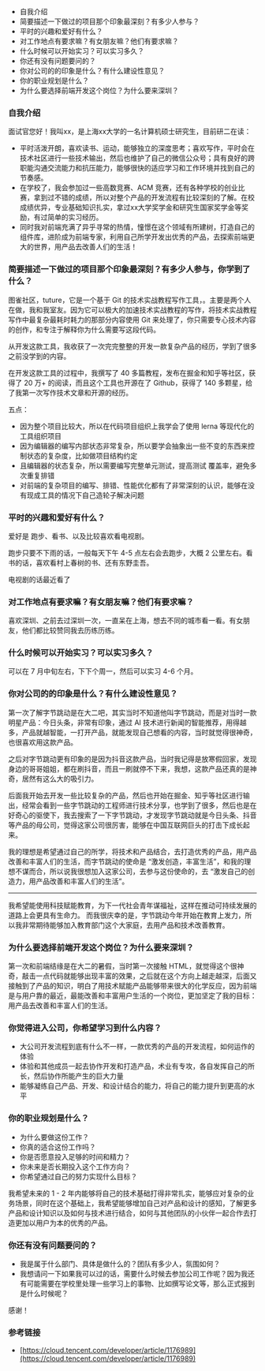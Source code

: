 - 自我介绍
- 简要描述一下做过的项目那个印象最深刻？有多少人参与？
- 平时的兴趣和爱好有什么？
- 对工作地点有要求嘛？有女朋友嘛？他们有要求嘛？
- 什么时候可以开始实习？可以实习多久？
- 你还有没有问题要问的？
- 你对公司的的印象是什么？有什么建设性意见？
- 你的职业规划是什么？
- 为什么要选择前端开发这个岗位？为什么要来深圳？



### 自我介绍


面试官您好！我叫xx，是上海xx大学的一名计算机硕士研究生，目前研二在读：


- 平时活泼开朗，喜欢读书、运动，能够独立的深度思考；喜欢写作，平时会在技术社区进行一些技术输出，然后也维护了自己的微信公众号；具有良好的跨职能沟通交流能力和抗压能力，能够很快的适应学习和工作环境并找到自己的节奏感。
- 在学校了，我会参加过一些高数竞赛、ACM 竞赛，还有各种学校的创业比赛，拿到过不错的成绩，所以对整个产品的开发流程有比较深刻的了解。在校成绩优异，专业基础知识扎实，拿过xx大学奖学金和研究生国家奖学金等奖励，有过简单的实习经历。
- 同时我对前端充满了异乎寻常的热情，憧憬在这个领域有所建树，打造自己的组件库，进阶成为前端专家，利用自己所学开发出优秀的产品，去探索前端更大的世界，用产品去改善人们的生活！



### 简要描述一下做过的项目那个印象最深刻？有多少人参与，你学到了什么？


图雀社区，tuture，它是一个基于 Git 的技术实战教程写作工具，。主要是两个人在做，我和我室友。因为它可以极大的加速技术实战教程的写作，将技术实战教程写作中最复杂最耗时耗力的那部分内容使用 Git 来处理了，你只需要专心技术内容的创作，和专注于解释你为什么需要写这段代码。


从开发这款工具，我收获了一次完完整整的开发一款复杂产品的经历，学到了很多之前没学到的内容。


在开发这款工具的过程中，我撰写了 40 多篇教程，发布在掘金和知乎等社区，获得了 20 万+ 的阅读，而且这个工具也开源在了 Github，获得了 140 多颗星，给了我第一次写作技术文章和开源的经历。


五点：


- 因为整个项目比较大，所以在代码项目组织上我学会了使用 lerna 等现代化的工具组织项目
- 因为编辑器的编写内部状态非常复杂，所以要学会抽象出一些不变的东西来控制状态的复杂度，比如做项目结构约定
- 且编辑器的状态复杂，所以需要编写完整单元测试，提高测试 覆盖率，避免多次重复排错
- 对前端的复杂项目的编写、排错、性能优化都有了非常深刻的认识，能够在没有现成工具的情况下自己造轮子解决问题



### 平时的兴趣和爱好有什么？


爱好是 跑步、看书、以及比较喜欢看电视剧。


跑步只要不下雨的话，一般每天下午 4-5 点左右会去跑步，大概 2 公里左右。看书的话，喜欢看村上春树的书、还有东野圭吾。


电视剧的话最近看了


### 对工作地点有要求嘛？有女朋友嘛？他们有要求嘛？


喜欢深圳、之前去过深圳一次，一直呆在上海，想去不同的城市看一看。有女朋友，他们都比较赞同我去历练历练。


### 什么时候可以开始实习？可以实习多久？


可以在 7 月中旬左右，下下个周一，然后可以实习 4-6 个月。


### 你对公司的的印象是什么？有什么建设性意见？


第一次了解字节跳动是在大二吧，其实当时不知道他叫字节跳动，而是对当时一款明星产品：今日头条，非常有印象，通过 AI 技术进行新闻的智能推荐，用得越多，产品就越智能，一打开产品，就能发现自己想看的内容，当时就觉得很神奇，也很喜欢用这款产品。


之后对字节跳动更有印象的是因为抖音这款产品，当时我记得是放寒假回家，发现身边的哥哥姐姐，都在刷抖音，而且一刷就停不下来，我想，这款产品还真的是神奇，居然有这么大的吸引力。


后面我开始去开发一些比较复杂的产品，然后也开始在掘金、知乎等社区进行输出，经常会看到一些字节跳动的工程师进行技术分享，也学到了很多，然后也是在好奇心的驱使下，我去搜索了一下字节跳动，才发现字节跳动就是今日头条、抖音等产品的母公司，觉得这家公司很厉害，能够在中国互联网巨头的打击下成长起来。


我的理想是希望通过自己的所学，将技术和产品结合，去打造优秀的产品，用产品改善和丰富人们的生活，而字节跳动的使命是 “激发创造，丰富生活”，和我的理想不谋而合，所以说我很想加入这家公司，去参与这份使命的，去 “激发自己的创造力，用产品改善和丰富人们的生活”。



---



我希望能使用科技赋能教育，为下一代社会青年谋福祉，这样在推动可持续发展的道路上会更具有生命力。
而我很庆幸的是，字节跳动今年开始在教育上发力，所以我非常期待能够加入教育部门这个大家庭，去用产品和技术改善教育。


### 为什么要选择前端开发这个岗位？为什么要来深圳？


第一次和前端结缘是在大二的暑假，当时第一次接触 HTML，就觉得这个很神奇，敲击一点代码就能够出现丰富的效果，之后就在这个方向上越走越深，后面又接触到了产品的知识，明白了用技术赋能产品能够带来很大的化学反应，因为前端是与用户靠的最近，最能改善和丰富用户生活的一个岗位，更加坚定了我的目标：用产品去改善和丰富人们的生活。

### 你觉得进入公司，你希望学习到什么内容？


- 大公司开发流程到底有什么不一样，一款优秀的产品的开发流程，如何运作的体验
- 体验和其他成员一起去协作开发和打造产品，术业有专攻，各自发挥自己的所长，然后协作所能产生的巨大力量
- 能够凝练自己产品、开发、和设计结合的能力，将自己的能力提升到更高的水平
### 你的职业规划是什么？


- 为什么要做这份工作？
- 你真的适合这份工作吗？
- 你是否愿意投入足够的时间和精力？
- 你未来是否长期投入这个工作方向？
- 你希望通过自己的努力实现什么目标？



我希望未来的 1 - 2 年内能够将自己的技术基础打得非常扎实，能够应对复杂的业务场景，同时在这个基础上，我希望能够增加自己对产品和设计的感知，了解更多产品和设计知识以及如何与技术进行结合，如何与其他团队的小伙伴一起合作去打造更加以用户为本的优秀的产品。


### 你还有没有问题要问的？


- 我是属于什么部门、具体是做什么的？团队有多少人，氛围如何？
- 我想请问一下如果我可以过的话，需要什么时候去参加公司工作呢？因为我还有可能需要在学校里处理一些学习上的事物、比如撰写论文等，那么正式报到是什么时候呢？



感谢！
### 参考链接


- [https://cloud.tencent.com/developer/article/1176989](https://cloud.tencent.com/developer/article/1176989)
